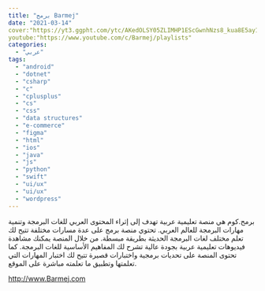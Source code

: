 ```yaml
---
title: "برمج Barmej"
date: "2021-03-14"
cover:"https://yt3.ggpht.com/ytc/AKedOLSY05ZLIMHP1EScGwnhNzs8_kua8E5ay1vwawj8Kw=s176-c-k-c0x00ffffff-no-rj"
youtube:"https://www.youtube.com/c/Barmej/playlists"
categories:
  - "عربي"
tags:
  - "android"
  - "dotnet"
  - "csharp"
  - "c"
  - "cplusplus"
  - "cs"
  - "css"
  - "data structures"
  - "e-commerce"
  - "figma"
  - "html"
  - "ios"
  - "java"
  - "js"
  - "python"
  - "swift"
  - "ui/ux"
  - "ui/ux"
  - "wordpress"
---
```


برمح.كوم هي منصة تعليمية عربية تهدف إلى إثراء المحتوى العربي للغات البرمجة وتنمية مهارات البرمجة للعالم العربي. تحتوي منصة برمج على عدة مسارات مختلفة تتيح لك تعلم مختلف لغات البرمجة الحديثة بطريقة مبسطة.  من خلال المنصة يمكنك مشاهدة فيديوهات تعليمية عربية بجودة عالية تشرح لك المفاهيم الأساسية للغات البرمجة. كما تحتوى المنصة على تحديات برمجية واختبارات قصيرة تتيح لك اختبار المهارات التي تعلمتها وتطبيق ما تعلمته مباشرة على الموقع.

http://www.Barmej.com
